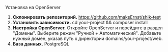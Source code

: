 Установка на OpenServer
1. **Склонировать репозиторий.**
   https://github.com/maksErnst/shik-test
2. **Установить зависимости.**
   cd your-project &&
   composer install
3. **Настройка OpenServer.**
   Откройте OpenServer и перейдите в раздел "Домены".
   Выберите режим "Ручной + Автоматический".
   Добавьте нужный домен, указав путь к директории domains/your-project/web.
4. **База данных.**
   PostgreSQL
